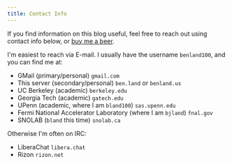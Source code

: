 ```yaml
---
title: Contact Info
---
```


If you find information on this blog useful, feel free to reach out using contact info below, or [buy me a beer](https://www.paypal.com/donate/?business=WU68RDX27UMV4&no_recurring=1&currency_code=USD).

I'm easiest to reach via E-mail. I usually have the username `benland100`, and you can find me at:
* GMail (primary/personal) `gmail.com`
* This server (secondary/personal) `ben.land` or `benland.us`
* UC Berkeley (academic) `berkeley.edu`
* Georgia Tech (academic) `gatech.edu`
* UPenn (academic, where I am `bland100`) `sas.upenn.edu`
* Fermi National Accelerator Laboratory (where I am `bjland`) `fnal.gov`
* SNOLAB (`bland` this time) `snolab.ca`

Otherwise I'm often on IRC:
* LiberaChat `libera.chat`
* Rizon `rizon.net`
